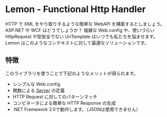 Lemon - Functional Http Handler
===

HTTP で XML をやり取りするような簡単な WebAPI を構築するとしましょう。
ASP.NET や WCF はどうでしょうか？
複雑な Web.config や、使いづらい HttpRequest や型安全でない UriTemplate はいつでも私たちを悩ませます。
Lemon はこのようなコンテキストに対して最適なソリューションです。

特徴
---
このライブラリを使うことで下記のようなメリットが得られます。

* シンプルな Web.config
* 関数による [Server](https://github.com/otf/lemon/blob/master/solution/LemonSample.Code/Server.fs "Server.fs") の定義
* HTTP Request に対してのパターンマッチ
* コンビネータによる簡単な HTTP Response の生成
* .NET Framework 2.0で動作します。（JSONは使用できません）